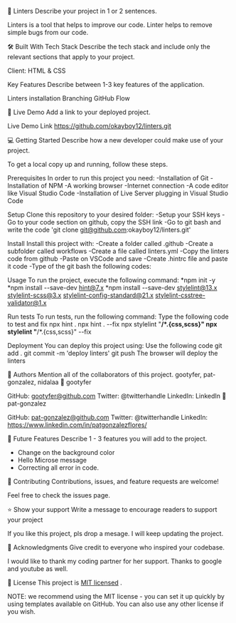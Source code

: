 📖 Linters
Describe your project in 1 or 2 sentences.

Linters is a tool that helps to improve our code. Linter helps to remove simple bugs from our code.

🛠 Built With
Tech Stack
Describe the tech stack and include only the relevant sections that apply to your project.

Client: HTML & CSS

Key Features
Describe between 1-3 key features of the application.

Linters installation
Branching
GitHub Flow

🚀 Live Demo
Add a link to your deployed project.

Live Demo Link
https://github.com/okayboy12/linters.git

💻 Getting Started
Describe how a new developer could make use of your project.

To get a local copy up and running, follow these steps.

Prerequisites
In order to run this project you need:
-Installation of Git
-Installation of NPM
-A working browser
-Internet connection
-A code editor like Visual Studio Code
-Installation of Live Server plugging in Visual Studio Code


Setup
Clone this repository to your desired folder:
-Setup your SSH keys
-Go to your code section on github, copy the SSH link
-Go to git bash and write the code 'git clone git@github.com:okayboy12/linters.git'

Install
Install this project with:
-Create a folder called .github
-Create a subfolder called workflows
-Create a file called linters.yml
-Copy the linters code from github
-Paste on VSCode and save
-Create .hintrc file and paste it code
-Type of the git bash the following codes:

Usage
To run the project, execute the following command:
*npm init -y
*npm install --save-dev hint@7.x
*npm install --save-dev stylelint@13.x stylelint-scss@3.x stylelint-config-standard@21.x stylelint-csstree-validator@1.x


Run tests
To run tests, run the following command:
Type the following code to test and fix
npx hint .
npx hint . --fix
npx stylelint "**/*.{css,scss}"
npx stylelint "**/*.{css,scss}" --fix

Deployment
You can deploy this project using:
Use the following code
git add .
git commit -m 'deploy linters'
git push
The browser will deploy the linters



👥 Authors
Mention all of the collaborators of this project.
gootyfer, pat-gonzalez, nidalaa
👤 gootyfer

GitHub: gootyfer@github.com
Twitter: @twitterhandle
LinkedIn: LinkedIn
👤 pat-gonzalez

GitHub: pat-gonzalez@github.com
Twitter: @twitterhandle
LinkedIn: https://www.linkedin.com/in/patgonzalezflores/


🔭 Future Features
Describe 1 - 3 features you will add to the project.

- Change on the background color
- Hello Microse message
- Correcting all error in code.


🤝 Contributing
Contributions, issues, and feature requests are welcome!

Feel free to check the issues page.



⭐️ Show your support
Write a message to encourage readers to support your project

If you like this project, pls drop a mesage. I will keep updating the project.



🙏 Acknowledgments
Give credit to everyone who inspired your codebase.

I would like to thank my coding partner for her support. Thanks to google and youtube as well.




📝 License
This project is [MIT licensed](./LICENSE.md) .

NOTE: we recommend using the MIT license - you can set it up quickly by using templates available on GitHub. You can also use any other license if you wish.
